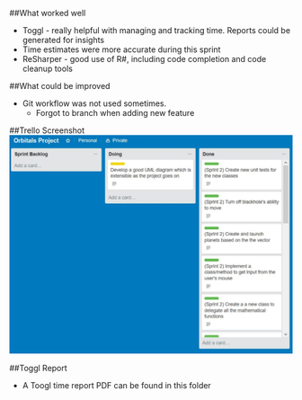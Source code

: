 ##What worked well
+ Toggl - really helpful with managing and tracking time. Reports could be generated for insights
+ Time estimates were more accurate during this sprint
+ ReSharper - good use of R#, including code completion and code cleanup tools

##What could be improved
* Git workflow was not used sometimes.
	* Forgot to branch when adding new feature

##Trello Screenshot
![trello_mid_screenshot](Sprints/Sprint_2/sprint_2_end_trello.JPG)

##Toggl Report
+ A Toogl time report PDF can be found in this folder